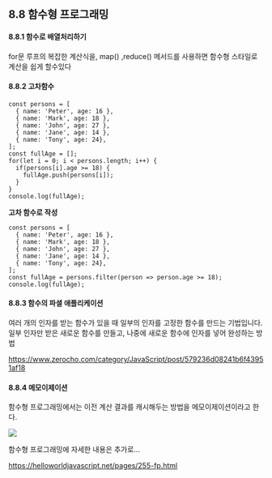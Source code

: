 ## 8.8 함수형 프로그래밍

#### 8.8.1 함수로 배열처리하기

for문 루프의 복잡한 계산식을,
map() ,reduce() 메서드를 사용하면 함수형 스타일로 계산을 쉽게 할수있다

#### 8.8.2 고차함수

```
const persons = [
  { name: 'Peter', age: 16 },
  { name: 'Mark', age: 18 },
  { name: 'John', age: 27 },
  { name: 'Jane', age: 14 },
  { name: 'Tony', age: 24},
];
const fullAge = [];
for(let i = 0; i < persons.length; i++) {
  if(persons[i].age >= 18) {
    fullAge.push(persons[i]);
  }
}
console.log(fullAge);
```

**고차 함수로 작성**

```
const persons = [
  { name: 'Peter', age: 16 },
  { name: 'Mark', age: 18 },
  { name: 'John', age: 27 },
  { name: 'Jane', age: 14 },
  { name: 'Tony', age: 24},
];
const fullAge = persons.filter(person => person.age >= 18);
console.log(fullAge);
```

#### 8.8.3 함수의 파셜 애플리케이션

여러 개의 인자를 받는 함수가 있을 때 일부의 인자를 고정한 함수를 만드는 기법입니다.
일부 인자만 받은 새로운 함수를 만들고, 나중에 새로운 함수에 인자를 넣어 완성하는 방법

https://www.zerocho.com/category/JavaScript/post/579236d08241b6f43951af18

#### 8.8.4 메모이제이션

함수형 프로그래밍에서는 이전 계산 결과를 캐시해두는 방법을 메모이제이션이라고 한다.

![](https://images.velog.io/images/dear_sopi9211/post/826414fe-867f-4aad-b688-883588f749cf/%E1%84%89%E1%85%B3%E1%84%8F%E1%85%B3%E1%84%85%E1%85%B5%E1%86%AB%E1%84%89%E1%85%A3%E1%86%BA%202020-11-05%20%E1%84%8B%E1%85%A9%E1%84%92%E1%85%AE%208.47.32.png)

함수형 프로그래밍에 자세한 내용은 추가로...

https://helloworldjavascript.net/pages/255-fp.html

